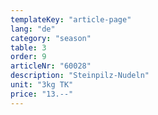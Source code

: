 ```yaml
---
templateKey: "article-page"
lang: "de"
category: "season"
table: 3
order: 9
articleNr: "60028"
description: "Steinpilz-Nudeln"
unit: "3kg TK"
price: "13.--"
---
```


